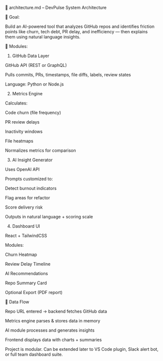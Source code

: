 🧱 architecture.md – DevPulse System Architecture

🎯 Goal:

Build an AI-powered tool that analyzes GitHub repos and identifies friction points like churn, tech debt, PR delay, and inefficiency — then explains them using natural language insights.

🧩 Modules:

1. GitHub Data Layer

GitHub API (REST or GraphQL)

Pulls commits, PRs, timestamps, file diffs, labels, review states

Language: Python or Node.js

2. Metrics Engine

Calculates:

Code churn (file frequency)

PR review delays

Inactivity windows

File heatmaps

Normalizes metrics for comparison

3. AI Insight Generator

Uses OpenAI API

Prompts customized to:

Detect burnout indicators

Flag areas for refactor

Score delivery risk

Outputs in natural language + scoring scale

4. Dashboard UI

React + TailwindCSS

Modules:

Churn Heatmap

Review Delay Timeline

AI Recommendations

Repo Summary Card

Optional Export (PDF report)

🔄 Data Flow

Repo URL entered → backend fetches GitHub data

Metrics engine parses & stores data in memory

AI module processes and generates insights

Frontend displays data with charts + summaries

Project is modular. Can be extended later to VS Code plugin, Slack alert bot, or full team dashboard suite.

